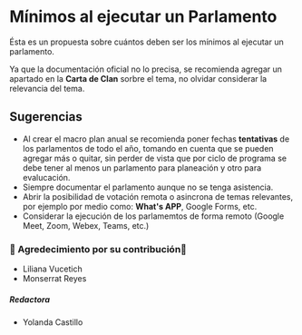 # Mínimos al ejecutar un Parlamento

Ésta es un propuesta sobre cuántos deben ser los mínimos al ejecutar un parlamento.

Ya que la documentación oficial no lo precisa, se recomienda agregar un apartado en la **Carta de Clan** sorbre el tema, no olvidar considerar la relevancia del tema.



## Sugerencias
- Al crear el macro plan anual se recomienda poner fechas **tentativas** de los parlamentos de todo el año, tomando en cuenta que se pueden agregar más o quitar, sin perder de vista que por ciclo de programa se debe tener al menos un parlamento para planeación y otro para evalucación.
- Siempre documentar el parlamento aunque no se tenga asistencia.
- Abrir la posibilidad de votación remota o asincrona de temas relevantes, por ejemplo por medio como: **What's APP**, Google Forms, etc.
- Considerar la ejecución de los parlamemtos de forma remoto (Google Meet, Zoom, Webex, Teams, etc.)


### 👏 Agredecimiento por su contribución👏 

- Liliana Vucetich
- Monserrat Reyes

##### Redactora

- Yolanda Castillo


